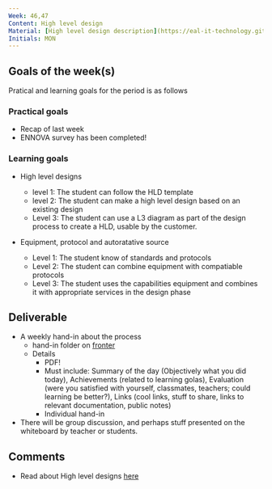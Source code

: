 ```yaml
---
Week: 46,47
Content: High level design
Material: [High level design description](https://eal-it-technology.github.io/hld.html)
Initials: MON
---
```


## Goals of the week(s)
Pratical and learning goals for the period is as follows

### Practical goals
* Recap of last week
* ENNOVA survey has been completed!

### Learning goals
* High level designs
    * level 1: The student can follow the HLD template
    * level 2: The student can make a high level design based on an existing design
    * Level 3: The student can use a L3 diagram as part of the design process to create a HLD, usable by the customer.

* Equipment, protocol and autoratative source
  * Level 1: The student know of standards and protocols
  * Level 2: The student can combine equipment with compatiable protocols
  * Level 3: The student uses the capabilities equipment and combines it with appropriate services in the design phase

## Deliverable
* A weekly hand-in about the process
  * hand-in folder on [fronter](https://fronter.com/eal/links/structureprops.phtml?treeid=275265)
  * Details
      * PDF!
      * Must include: Summary of the day (Objectively what you did today), Achievements (related to learning golas), Evaluation (were you satisfied with yourself, classmates, teachers; could learning be better?), Links (cool links, stuff to share, links to relevant documentation, public notes)
      * Individual hand-in
* There will be group discussion, and perhaps stuff presented on the whiteboard by teacher or students.

## Comments
* Read about High level designs [here](https://eal-it-technology.github.io/Network-design/hld.html)
